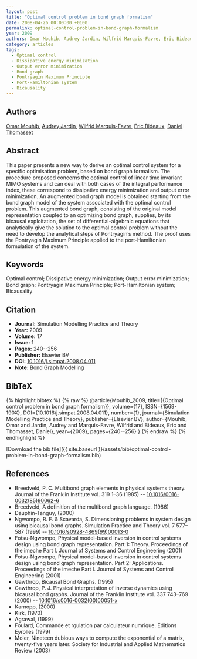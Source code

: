 ```yaml
---
layout: post
title: "Optimal control problem in bond graph formalism"
date: 2008-04-26 00:00:00 +0100
permalink: optimal-control-problem-in-bond-graph-formalism
year: 2009
authors: Omar Mouhib, Audrey Jardin, Wilfrid Marquis-Favre, Eric Bideaux, Daniel Thomasset
category: articles
tags:
  - Optimal control
  - Dissipative energy minimization
  - Output error minimization
  - Bond graph
  - Pontryagin Maximum Principle
  - Port-Hamiltonian system
  - Bicausality
---
```

 
## Authors
[Omar Mouhib](authors/omar-mouhib), [Audrey Jardin](authors/audrey-jardin), [Wilfrid Marquis-Favre](authors/wilfrid-marquis-favre), [Eric Bideaux](authors/eric-bideaux), [Daniel Thomasset](authors/daniel-thomasset)
 
## Abstract
This paper presents a new way to derive an optimal control system for a specific optimisation problem, based on bond graph formalism. The procedure proposed concerns the optimal control of linear time invariant MIMO systems and can deal with both cases of the integral performance index, these correspond to dissipative energy minimization and output error minimization. An augmented bond graph model is obtained starting from the bond graph model of the system associated with the optimal control problem. This augmented bond graph, consisting of the original model representation coupled to an optimizing bond graph, supplies, by its bicausal exploitation, the set of differential-algebraic equations that analytically give the solution to the optimal control problem without the need to develop the analytical steps of Pontryagin’s method. The proof uses the Pontryagin Maximum Principle applied to the port-Hamiltonian formulation of the system.
 
## Keywords
Optimal control; Dissipative energy minimization; Output error minimization; Bond graph; Pontryagin Maximum Principle; Port-Hamiltonian system; Bicausality
 
## Citation
- **Journal:** Simulation Modelling Practice and Theory
- **Year:** 2009
- **Volume:** 17
- **Issue:** 1
- **Pages:** 240--256
- **Publisher:** Elsevier BV
- **DOI:** [10.1016/j.simpat.2008.04.011](https://doi.org/10.1016/j.simpat.2008.04.011)
- **Note:** Bond Graph Modelling
 
## BibTeX
{% highlight bibtex %}
{% raw %}
@article{Mouhib_2009,
  title={{Optimal control problem in bond graph formalism}},
  volume={17},
  ISSN={1569-190X},
  DOI={10.1016/j.simpat.2008.04.011},
  number={1},
  journal={Simulation Modelling Practice and Theory},
  publisher={Elsevier BV},
  author={Mouhib, Omar and Jardin, Audrey and Marquis-Favre, Wilfrid and Bideaux, Eric and Thomasset, Daniel},
  year={2009},
  pages={240--256}
}
{% endraw %}
{% endhighlight %}
 
[Download the bib file]({{ site.baseurl }}/assets/bib/optimal-control-problem-in-bond-graph-formalism.bib)
 
## References
- Breedveld, P. C. Multibond graph elements in physical systems theory. Journal of the Franklin Institute vol. 319 1–36 (1985) -- [10.1016/0016-0032(85)90062-6](https://doi.org/10.1016/0016-0032(85)90062-6)
- Breedveld, A definition of the multibond graph language. (1986)
- Dauphin-Tanguy, (2000)
- Ngwompo, R. F. & Scavarda, S. Dimensioning problems in system design using bicausal bond graphs. Simulation Practice and Theory vol. 7 577–587 (1999) -- [10.1016/s0928-4869(99)00013-0](https://doi.org/10.1016/s0928-4869(99)00013-0)
- Fotsu-Ngwompo, Physical model-based inversion in control systems design using bond graph representation. Part 1: Theory. Proceedings of the imeche Part I. Journal of Systems and Control Engineering (2001)
- Fotsu-Ngwompo, Physical model-based inversion in control systems design using bond graph representation. Part 2: Applications. Proceedings of the imeche Part I. Journal of Systems and Control Engineering (2001)
- Gawthrop, Bicausal Bond Graphs. (1995)
- Gawthrop, P. J. Physical interpretation of inverse dynamics using bicausal bond graphs. Journal of the Franklin Institute vol. 337 743–769 (2000) -- [10.1016/s0016-0032(00)00051-x](https://doi.org/10.1016/s0016-0032(00)00051-x)
- Karnopp, (2000)
- Kirk, (1970)
- Agrawal, (1999)
- Foulard, Commande et rgulation par calculateur numrique. Editions Eyrolles (1979)
- Moler, Nineteen dubious ways to compute the exponential of a matrix, twenty-five years later. Society for Industrial and Applied Mathematics Review (2003)

